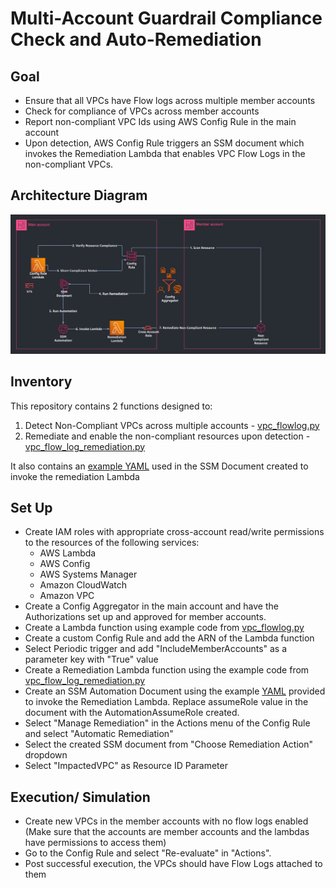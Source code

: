 # Multi-Account Guardrail Compliance Check and Auto-Remediation
## Goal
* Ensure that all VPCs have Flow logs across multiple member accounts
* Check for compliance of VPCs across member accounts 
* Report non-compliant VPC Ids using AWS Config Rule in the main account
* Upon detection, AWS Config Rule triggers an SSM document which invokes the Remediation Lambda that enables VPC Flow Logs in the non-compliant VPCs.

## Architecture Diagram
![Cross-Account Implementation](images/Multi-Account-Guardrail-Auto-Remediation.png)
## Inventory
This repository contains 2 functions designed to:
1. Detect Non-Compliant VPCs across multiple accounts - [vpc_flowlog.py](https://github.com/PaushaliKunduTR/governance-guardrails/blob/main/src/lambda/vpc_flow_log.py)
2. Remediate and enable the non-compliant resources upon detection - [vpc_flow_log_remediation.py](https://github.com/PaushaliKunduTR/governance-guardrails/blob/main/src/lambda/vpc_flow_log_remediation.py)

It also contains an [example YAML](https://github.com/PaushaliKunduTR/governance-guardrails/blob/main/src/remediate-flowlog-custom-org.yaml) used in the SSM Document created to invoke the remediation Lambda

## Set Up
*  Create IAM roles with appropriate cross-account read/write permissions to the resources of the following services:
    * AWS Lambda
    * AWS Config
    * AWS Systems Manager
    * Amazon CloudWatch
    * Amazon VPC
* Create a Config Aggregator in the main account and have the Authorizations set up and approved for member accounts.
* Create a Lambda function using example code from [vpc_flowlog.py](https://github.com/PaushaliKunduTR/governance-guardrails/blob/main/src/lambda/vpc_flow_log.py)
* Create a custom Config Rule and add the ARN of the Lambda function
* Select Periodic trigger and add "IncludeMemberAccounts" as a parameter key with "True" value
* Create a Remediation Lambda function using the example code from [vpc_flow_log_remediation.py](https://github.com/PaushaliKunduTR/governance-guardrails/blob/main/src/lambda/vpc_flow_log_remediation.py)
* Create an SSM Automation Document using the example [YAML](https://github.com/PaushaliKunduTR/governance-guardrails/blob/main/src/remediate-flowlog-custom-org.yaml) provided to invoke the Remediation Lambda. Replace assumeRole value in the document with the AutomationAssumeRole created.
* Select "Manage Remediation" in the Actions menu of the Config Rule and select "Automatic Remediation"
* Select the created SSM document from "Choose Remediation Action" dropdown
* Select "ImpactedVPC" as Resource ID Parameter

## Execution/ Simulation
* Create new VPCs in the member accounts with no flow logs enabled (Make sure that the accounts are member accounts and the lambdas have permissions to access them)
* Go to the Config Rule and select "Re-evaluate" in "Actions".
* Post successful execution, the VPCs should have Flow Logs attached to them


